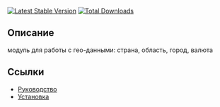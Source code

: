 [![Latest Stable Version](https://poser.pugx.org/yii2bundle/yii2-geo/v/stable.png)](https://packagist.org/packages/yii2bundle/yii2-geo)
[![Total Downloads](https://poser.pugx.org/yii2bundle/yii2-geo/downloads.png)](https://packagist.org/packages/yii2bundle/yii2-geo)

## Описание

модуль для работы с гео-данными: страна, область, город, валюта

## Ссылки

* [Руководство](guide/ru/README.md)
* [Установка](guide/ru/install.md)
